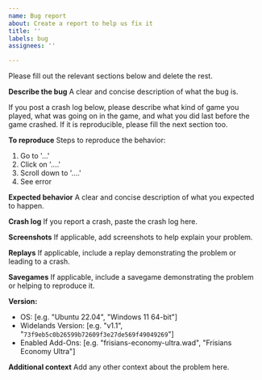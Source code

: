 ```yaml
---
name: Bug report
about: Create a report to help us fix it
title: ''
labels: bug
assignees: ''

---
```


Please fill out the relevant sections below and delete the rest.

**Describe the bug**
A clear and concise description of what the bug is.

If you post a crash log below, please describe what kind of game you played, what was going on in
the game, and what you did last before the game crashed. If it is reproducible, please fill the
next section too.

**To reproduce**
Steps to reproduce the behavior:
1. Go to '...'
2. Click on '....'
3. Scroll down to '....'
4. See error

**Expected behavior**
A clear and concise description of what you expected to happen.

**Crash log**
If you report a crash, paste the crash log here.

**Screenshots**
If applicable, add screenshots to help explain your problem.

**Replays**
If applicable, include a replay demonstrating the problem or leading to a crash.

**Savegames**
If applicable, include a savegame demonstrating the problem or helping to reproduce it.

**Version:**
 - OS: [e.g. "Ubuntu 22.04", "Windows 11 64-bit"]
 - Widelands Version: [e.g. "v1.1", "`73f9eb5c0b26599b72609f3e27de569f49049269`"]
 - Enabled Add-Ons: [e.g. "frisians-economy-ultra.wad", "Frisians Economy Ultra"]

**Additional context**
Add any other context about the problem here.
